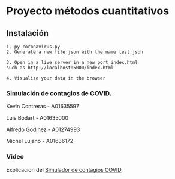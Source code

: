 # Proyecto métodos cuantitativos

## Instalación
```
1. py coronavirus.py
2. Generate a new file json with the name test.json
```
```
3. Open in a live server in a new port index.html
such as http://localhost:5000/index.html
```
```
4. Visualize your data in the browser
```

### Simulación de contagios de COVID.

Kevin Contreras - A01635597

Luis Bodart - A01635000

Alfredo Godinez - A01274993

Michel Lujano - A01636172

### Video
Explicacion del [Simulador de contagios COVID](https://www.youtube.com/watch?v=qkcAfPnVrgE)
